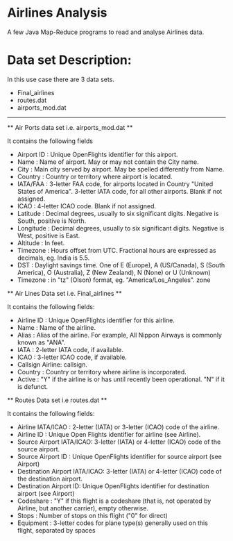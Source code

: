 # Airlines Analysis
A few Java Map-Reduce programs to read and analyse Airlines data.


# Data set Description:
In this use case there are 3 data sets.
- Final_airlines
- routes.dat
- airports_mod.dat

************************************************************

** Air Ports data set i.e. airports_mod.dat **

It contains the following fields
- Airport ID	: Unique OpenFlights identifier for this airport.
- Name		: Name of airport. May or may not contain the City name.
- City		: Main city served by airport. May be spelled differently from Name.
- Country	: Country or territory where airport is located.
- IATA/FAA	: 3-letter FAA code, for airports located in Country "United States of America".
		  3-letter IATA code, for all other airports.
		  Blank if not assigned.
- ICAO		: 4-letter ICAO code.
		  Blank if not assigned.
- Latitude	: Decimal degrees, usually to six significant digits. Negative is South, positive is North.
- Longitude	: Decimal degrees, usually to six significant digits. Negative is West, positive is East.
- Altitude	: In feet.
- Timezone	: Hours offset from UTC. Fractional hours are expressed as decimals, eg. India is 5.5.
- DST		: Daylight savings time.
		  One of E (Europe), A (US/Canada), S (South America), O (Australia), Z (New Zealand), N (None) or U (Unknown)
- Timezone	: in "tz" (Olson) format, eg. "America/Los_Angeles". zone


** Air Lines Data set i.e. Final_airlines **

It contains the following fields:
- Airline ID	: Unique OpenFlights identifier for this airline.
- Name		: Name of the airline.
- Alias		: Alias of the airline. For example, All Nippon Airways is commonly known as "ANA".
- IATA		: 2-letter IATA code, if available.
- ICAO		: 3-letter ICAO code, if available.
- Callsign Airline: callsign.
- Country	: Country or territory where airline is incorporated.
- Active	: "Y" if the airline is or has until recently been operational.
		  "N" if it is defunct.


** Routes Data set i.e routes.dat **

It contains the following fields:
- Airline IATA/ICAO	: 2-letter (IATA) or 3-letter (ICAO) code of the airline.
- Airline ID		: Unique Open Flights identifier for airline (see Airline).
- Source Airport IATA/ICAO: 3-letter (IATA) or 4-letter (ICAO) code of the source airport.
- Source Airport ID	: Unique OpenFlights identifier for source airport (see Airport)
- Destination Airport IATA/ICAO: 3-letter (IATA) or 4-letter (ICAO) code of the destination airport.
- Destination Airport ID: Unique OpenFlights identifier for destination airport (see Airport)
- Codeshare		: "Y" if this flight is a codeshare (that is, not operated by Airline, but another carrier), empty otherwise.
- Stops			: Number of stops on this flight ("0" for direct)
- Equipment		: 3-letter codes for plane type(s) generally used on this flight, separated by spaces
